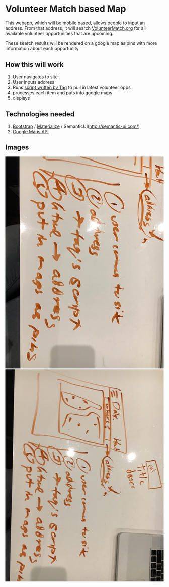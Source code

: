 # Volunteer Match based Map

This webapp, which will be mobile based, allows people to input an address. From that address, it will search [VolunteerMatch.org](https://volunteermatch.org)
for all available volunteer opportunities that are upcoming.

These search results will be rendered on a google map as pins with more information about each opportunity.

## How this will work

1. User navigates to site
2. User inputs address
3. Runs [script written by Taq](http://staceyfewd113.webscript.io/volunteermatch?l=Astoria%20Queens%20nyc) to pull in latest volunteer opps
4. processes each item and puts into google maps
5. displays

## Technologies needed

1. [Bootstrap](http://getbootstrap.com/) / [Materialize](http://materializecss.com/) / SemanticUI(http://semantic-ui.com/)
2. [Google Maps API](https://developers.google.com/maps/documentation/javascript/examples/map-simple)

## Images

![image1](https://github.com/StaceyEC/finalproject/blob/master/staceyproject1.jpg?raw=true)
![image2](https://github.com/StaceyEC/finalproject/blob/master/staceyproject2.jpg?raw=true)

